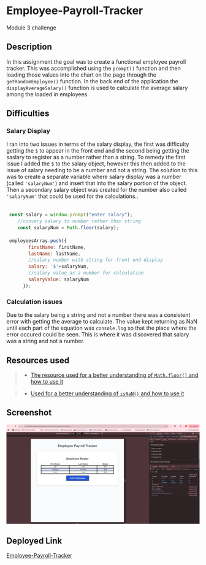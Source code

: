 # Employee-Payroll-Tracker
Module 3 challenge

## Description

In this assignment the goal was to create a functional employee payroll tracker. This was accomplished using the `prompt()` function and then loading those values into the chart on the page through the `getRandomEmployee()` function. In the back end of the application the `displayAverageSalary()` function is used to calculate the average salary among the loaded in employees.

## Difficulties

### Salary Display
I ran into two issues in terms of the salary display, the first was difficulty getting the `$` to appear in the front end and the second being getting the saslary to register as a number rather than a string. To remedy the first issue I added the `$` to the salary object, however this then added to the issue of salary needing to be a number and not a string. The solution to this was to create a separate variable where salary display was a number (called `'salaryNum'`) and insert that into the salary portion of the object. Then a secondary salary object was created for the number also called `'salaryNum'` that could be used for the calculations..

``` javascript

 const salary = window.prompt("enter salary");
    //convery salary to number rather than string 
    const salaryNum = Math.floor(salary);

 employeesArray.push({
        firstName: firstName,
        lastName: lastName,
        //salary number with string for front end display
        salary: '$'+salaryNum,
        //salary value as a number for calculation
        salaryValue: salaryNum
      });

```

### Calculation issues
Due to the salary being a string and not a number there was a consistent error with getting the average to calculate. The value kept returning as NaN until each part of the equation was `console.log` so that the place where the error occured could be seen. This is where it was discovered that salary was a string and not a number.

## Resources used

>* [The resource used for a better understanding of `Math.floor()` and how to use it](https://www.geeksforgeeks.org/javascript-math-floor-method/)

>* [Used for a better understanding of `isNaN()` and how to use it](https://developer.mozilla.org/en-US/docs/Web/JavaScript/Reference/Global_Objects/isNaN)


## Screenshot

![employee-payroll-tracker-application-run-image](/Assets/Employee-Payroll-Tracker-Final-Screenshot.png)

## Deployed Link

[Employee-Payroll-Tracker]()
